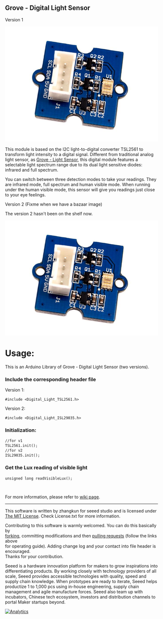 Grove - Digital Light Sensor
---------------------------------------------------------

Version 1

[![Grove - Digital Light Sensor](https://raw.githubusercontent.com/SeeedDocument/Grove-Digital_Light_Sensor/master/img/Digital_Light_Sensor.jpg)](http://www.seeedstudio.com/depot/grove-digital-light-sensor-p-1281.html?cPath=25_27)

This module is based on the I2C light-to-digital converter TSL2561 to transform light intensity to a digital signal. Different from traditional analog light sensor, as [Grove - Light Sensor](http://www.seeedstudio.com/depot/grove-light-sensorp-p-1253.html?cPath=144_148), this digital module features a selectable light spectrum range due to its dual light sensitive diodes: infrared and full spectrum. 
 
You can switch between three detection modes to take your readings. They are infrared mode, full spectrum and human visible mode. When running under the human visible mode, this sensor will give you readings just close to your eye feelings.

Version 2 (Fixme when we have a bazaar image)

The version 2 hasn't been on the shelf now.

[![Grove - Digital Light Sensor v2](https://raw.githubusercontent.com/SeeedDocument/Grove-Digital_Light_Sensor/master/img/Digital_Light_Sensor.jpg)](http://www.seeedstudio.com/depot/grove-digital-light-sensor-p-1281.html?cPath=25_27)

# Usage:

This is an Arduino Library of Grove - Digital Light Sensor (two versions).

### Include the corresponding header file

Version 1:

    #include <Digital_Light_TSL2561.h>

Version 2:

    #include <Digital_Light_ISL29035.h>

### Initialization:

    //for v1
    TSL2561.init();
    //for v2
    ISL29035.init();

### Get the Lux reading of visible light

    unsigned long readVisibleLux();

<br>

For more information, please refer to [wiki page](http://www.seeedstudio.com/wiki/Grove_-_Digital_Light_Sensor).
    
----

This software is written by zhangkun for seeed studio and is licensed under [The MIT License](http://opensource.org/licenses/mit-license.php). Check License.txt for more information.<br>

Contributing to this software is warmly welcomed. You can do this basically by<br>
[forking](https://help.github.com/articles/fork-a-repo), committing modifications and then [pulling requests](https://help.github.com/articles/using-pull-requests) (follow the links above<br>
for operating guide). Adding change log and your contact into file header is encouraged.<br>
Thanks for your contribution.

Seeed is a hardware innovation platform for makers to grow inspirations into differentiating products. By working closely with technology providers of all scale, Seeed provides accessible technologies with quality, speed and supply chain knowledge. When prototypes are ready to iterate, Seeed helps productize 1 to 1,000 pcs using in-house engineering, supply chain management and agile manufacture forces. Seeed also team up with incubators, Chinese tech ecosystem, investors and distribution channels to portal Maker startups beyond.

[![Analytics](https://ga-beacon.appspot.com/UA-46589105-3/Grove_Digital_Light_Sensor)](https://github.com/igrigorik/ga-beacon)
